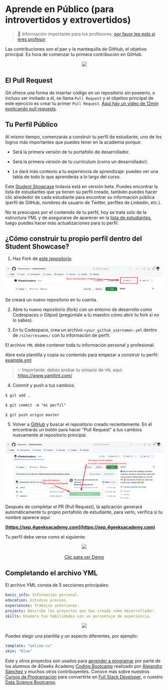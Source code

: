  # Aprende en Público (para introvertidos y extrovertidos)
 
> 🚨 Información importante para los profesores, [por favor lee esto si eres profesor](https://github.com/4GeeksAcademy/learn-in-public/blob/master/TEACHERS_INSTRUCTIONS.md).
 
Las contribuciones son el pan y la mantequilla de GitHub, el objetivo principal. Es hora de comenzar tu primera contribución en GitHub. 

<p align="center"><img src="https://github.com/4GeeksAcademy/learn-in-public/blob/master/resume.png?raw=true" height="400" /></p>

## El Pull Request

Git ofrece una forma de insertar código en un repositorio sin poseerlo, o incluso ser invitado a él, se llama `Pull Request` y el objetivo principal de este ejercicio es crear tu primer `Pull Request`. [Aquí hay un video de 12min explicando pull requests](https://www.youtube.com/watch?v=_NrSWLQsDL4).

## Tu Perfil Público

Al mismo tiempo, comenzarás a construir tu perfil de estudiante, uno de los logros más importantes que puedes tener en la academia porque:

- Será la primera versión de tu portafolio de desarrollador.

- Será la primera versión de tu currículum (como un desarrollador).

- Le dará más contexto a tu experiencia de aprendizaje: puedes ver una tabla de todo lo que aprenderás a lo largo del curso.

Este [Student Showcase](https://sep.4geeksacademy.com/) todavía está en versión beta. Puedes encontrar la lista de estudiantes que ya tienen su perfil creado, también puedes hacer clic alrededor de cada estudiante para encontrar su información pública (perfil de GitHub, nombres de usuario de Twitter, perfiles de Linkedin, etc.).

No te preocupes por el contenido de tu perfil, hoy se trata solo de la estructura YML y de asegurarse de aparecer en la [lista de estudiantes](https://sep.4geeksacademy.com/), luego puedes hacer más actualizaciones para tu perfil.

## ¿Cómo construir tu propio perfil dentro del Student Showcase?

1. Haz Fork de [este repositorio](https://github.com/4GeeksAcademy/4GeeksAcademy).

  ![botón de fork](https://github.com/4GeeksAcademy/4GeeksAcademy/blob/master/site/src/static/fork_button.png?raw=true)
  
  Se creará un nuevo repositorio en tu cuenta.
  
2. Abre tu nuevo repositorio (fork) con un entorno de desarrollo como Codespaces o Gitpod (pregúntale a tu maestro cómo abrir tu fork si no lo sabes).
  
3. En tu Codespace, crea un archivo `<your_github_username>.yml` dentro de `/site/resumes/` con tu información de perfil.

  El archivo `YML` debe contener toda tu información personal y profesional.
  
  Abre esta plantilla y copia su contenido para empezar a construir tu perfil: [example.yml](https://github.com/4GeeksAcademy/4GeeksAcademy/blob/master/site/resumes/example.yml)
  
  > 💡 Importante: debes probar tu sintaxis de `YML` aquí: https://www.yamllint.com/

4. Commit y push a tus cambios.

  `$ git add .`
  
  `$ git commit -m "mi perfil"`
  
  `$ git push origin master`
  
5. Volver a [GitHub](https://github.com) y buscar el repositorio creado recientemente. En él encontrarás un botón para hacer "Pull Request" a tus cambios nuevamente al repositorio principal.


  ![botón de pull request](https://github.com/4GeeksAcademy/4GeeksAcademy/blob/master/site/src/static/pull_request_button.png?raw=true)
  

Después de completar el PR (Pull Request), la aplicación generará automáticamente tu propio portafolio de estudiante, para verlo, verifica si tu nombre aparece aquí:

**[https://sep.4geeksacademy.com](https://sep.4geeksacademy.com)**

Tu perfil debe verse como el siguiente:

<p align="center">
  <img height="350" src="https://breathecode.herokuapp.com/v1/media/file/preview-resume-png">
</p>

<p align="center">
  <a href="https://sep.4geeksacademy.com/84mulville/profile?lang=en&theme=white" target="_blank">Clic para ver Demo</a>
</p>

## Completando el archivo YML

El archivo YML consta de 5 secciones principales:

```yml
basic_info: Información personal.
education: Estudios previos.
experiences: Trabajos anteriores.
projects: Describe los proyectos que has creado como desarrollador.
skills: Enumera tus habilidades con un porcentaje de experiencia.
```

<p align="center">
  <img height="350" src="https://breathecode.herokuapp.com/v1/media/file/preview-png">
</p>

Puedes elegir una plantilla y un aspecto diferentes, por ejemplo:

```yml
template: "online-cv"
skin: "blue"
```

Este y otros proyectos son usados para [aprender a programar](https://4geeksacademy.com/es/aprender-a-programar/aprender-a-programar-desde-cero) por parte de los alumnos de 4Geeks Academy [Coding Bootcamp](https://4geeksacademy.com/us/coding-bootcamp) realizado por [Alejandro Sánchez](https://twitter.com/alesanchezr) y muchos otros contribuyentes. Conoce más sobre nuestros [Cursos de Programación](https://4geeksacademy.com/es/curso-de-programacion-desde-cero?lang=es) para convertirte en [Full Stack Developer](https://4geeksacademy.com/es/coding-bootcamps/desarrollador-full-stack/?lang=es), o nuestro [Data Science Bootcamp](https://4geeksacademy.com/es/coding-bootcamps/curso-datascience-machine-learning).
